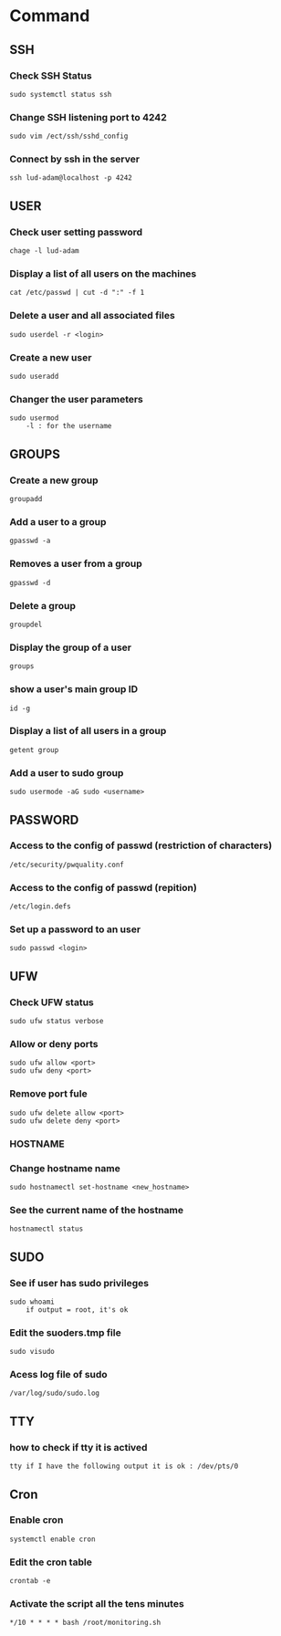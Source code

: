 # Command

## SSH

### Check SSH Status
	sudo systemctl status ssh

### Change SSH listening port to 4242
	sudo vim /ect/ssh/sshd_config

### Connect by ssh in the server
	ssh lud-adam@localhost -p 4242
	
## USER
	
### Check user setting password
	chage -l lud-adam
	
### Display a list of all users on the machines
	cat /etc/passwd | cut -d ":" -f 1

### Delete a user and all associated files
	sudo userdel -r <login>

### Create a new user
	sudo useradd
	
### Changer the user parameters
	sudo usermod
		-l : for the username

## GROUPS
	
### Create a new group
	groupadd

### Add a user to a group
	gpasswd -a

### Removes a user from a group
	gpasswd -d

### Delete a group
	groupdel
	
### Display the group of a user
	groups

### show a user's main group ID
	id -g

### Display a list of all users in a group
	getent group
	
### Add a user to sudo group
	sudo usermode -aG sudo <username>
		
## PASSWORD
	
### Access to the config of passwd (restriction of characters)
	/etc/security/pwquality.conf

### Access to the config of passwd (repition)
	/etc/login.defs
	
### Set up a password to an user
	sudo passwd <login>
	
## UFW
	
### Check UFW status
	sudo ufw status verbose
	
### Allow or deny ports
	sudo ufw allow <port>
	sudo ufw deny <port>
	
### Remove port fule
	sudo ufw delete allow <port>
	sudo ufw delete deny <port>

### HOSTNAME
	
### Change hostname name 
	sudo hostnamectl set-hostname <new_hostname>

### See the current name of the hostname
	hostnamectl status

## SUDO
	
### See if user has sudo privileges
	sudo whoami
		if output = root, it's ok

### Edit the suoders.tmp file 
	sudo visudo
	
### Acess log file of sudo
	/var/log/sudo/sudo.log

## TTY
	
### how to check if tty it is actived
	tty if I have the following output it is ok : /dev/pts/0

## Cron
    
### Enable cron
    systemctl enable cron

### Edit the cron table
    crontab -e

### Activate the script all the tens minutes
    */10 * * * * bash /root/monitoring.sh
